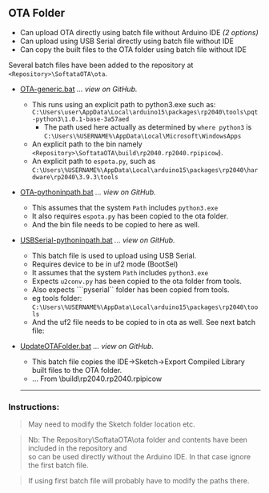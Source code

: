 ## OTA Folder

- Can upload OTA directly using batch file without Arduino IDE _(2 options)_
- Can upload using USB Serial directly using batch file without IDE
- Can copy the built files to the OTA folder using batch file without IDE

Several batch files have been added to the repository at ```<Repository>\SoftataOTA\ota```. 
- [OTA-generic.bat](https://github.com/djaus2/Soft-ata/blob/master/SoftataOTA/ota/OTA-generic.bat)   _... view on GitHub._
  - This runs using an explicit path to python3.exe such as:
  ```C:\Users\user\AppData\Local\arduino15\packages\rp2040\tools\pqt-python3\1.0.1-base-3a57aed```
    - The path used here actually as determined by ```where python3``` is  
    ```C:\Users\%USERNAME%\AppData\Local\Microsoft\WindowsApps```
  - An explicit path to the bin namely  ```<Repository>\SoftataOTA\build\rp2040.rp2040.rpipicow```).
  - An explicit path to ```espota.py```, such as ```C:\Users\%USERNAME%\AppData\Local\arduino15\packages\rp2040\hardware\rp2040\3.9.3\tools```
- [OTA-pythoninpath.bat](https://github.com/djaus2/Soft-ata/blob/master/SoftataOTA/ota/OTA-pythoninpath.bat)  _... view on GitHub._
  - This assumes that the system ```Path``` includes ```python3.exe```
  - It also requires ```espota.py``` has been copied to the ota folder.
  - And the bin file needs to be copied to here as well.
- [USBSerial-pythoninpath.bat](https://github.com/djaus2/Soft-ata/blob/master/SoftataOTA/ota/USBSerial-pythoninpath.bat)  _... view on GitHub._
  - This batch file is used to upload using USB Serial.
  - Requires device to be in uf2 mode (BootSel)
  - It assumes that the system ```Path``` includes ```python3.exe```
  - Expects ```u2conv.py``` has been copied to the ota folder from tools.
  -  Also expects ```pyserial`` folder has been copied from tools.
  - eg tools folder: ```C:\Users\%USERNAME%\AppData\Local\arduino15\packages\rp2040\tools```
  - And the uf2 file needs to be copied to in ota as well. See next batch file:
- [UpdateOTAFolder.bat](https://github.com/djaus2/Soft-ata/tree/master/SoftataOTA/ota/UpdateOTAFolder.bat)  _... view on GitHub._
  - This batch file copies the IDE->Sketch->Export Compiled Library built files to the OTA folder.
  - ... From <Sketch folder>\build\rp2040.rp2040.rpipicow

  ---

### Instructions:

> May need to modify the Sketch folder location etc.

> Nb: The Repository\SoftataOTA\ota folder and contents have been included in the repository and  
so can be used directly without the Arduino IDE. In that case ignore the first batch file.


> If using first batch file will probably have to modify the paths there.